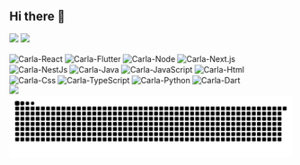 ## Hi there 👋

<div>
   <img height="180cm" src="https://github-readme-stats.vercel.app/api?username=CarlaCEM&show_icons=true&theme=calm_pink" />
   <img height="180cm" src="https://github-readme-stats.vercel.app/api/top-langs/?username=CarlaCEM&layout=compact&theme=calm_pink" />
</div>
<div style="display: inline_block"><br>
  <img align="center" alt="Carla-React" height="30 width="40"   src="https://cdn.jsdelivr.net/gh/devicons/devicon@latest/icons/react/react-original.svg" />
  <img align="center" alt="Carla-Flutter" height="30 width="40"   src="https://cdn.jsdelivr.net/gh/devicons/devicon@latest/icons/flutter/flutter-original.svg" />
  <img align="center" alt="Carla-Node" height="30 width="40"   src="https://cdn.jsdelivr.net/gh/devicons/devicon@latest/icons/nodejs/nodejs-original.svg" />
  <img align="center" alt="Carla-Next.js" height="30 width="40"   src="https://cdn.jsdelivr.net/gh/devicons/devicon@latest/icons/nextjs/nextjs-original.svg" />
  <img align="center" alt="Carla-NestJs" height="30 width="40"   src="https://cdn.jsdelivr.net/gh/devicons/devicon@latest/icons/nestjs/nestjs-original.svg" />
  <img align="center" alt="Carla-Java" height="30 width="40"   src="https://cdn.jsdelivr.net/gh/devicons/devicon@latest/icons/java/java-original.svg" />
  <img align="center" alt="Carla-JavaScript" height="30 width="40"   src="https://cdn.jsdelivr.net/gh/devicons/devicon@latest/icons/javascript/javascript-original.svg" />
  <img align="center" alt="Carla-Html" height="30 width="40"   src="https://cdn.jsdelivr.net/gh/devicons/devicon@latest/icons/html5/html5-original.svg" />
  <img align="center" alt="Carla-Css" height="30 width="40"   src="https://cdn.jsdelivr.net/gh/devicons/devicon@latest/icons/css3/css3-original.svg" />
  <img align="center" alt="Carla-TypeScript" height="30 width="40"   src="https://cdn.jsdelivr.net/gh/devicons/devicon@latest/icons/typescript/typescript-original.svg" />
  <img align="center" alt="Carla-Python" height="30 width="40"   src="https://cdn.jsdelivr.net/gh/devicons/devicon@latest/icons/python/python-original.svg" />
  <img align="center" alt="Carla-Dart" height="30 width="40"   src="https://cdn.jsdelivr.net/gh/devicons/devicon@latest/icons/dart/dart-original.svg" />
</div>
<div style="display: flex; align="center"><br>
  <a href="https://www.linkedin.com/in/carla-caroline-emilio-meier/" target="_blank">
    <img src="https://img.shields.io/badge/LinkedIn-0077B5?style=for-the-badge&logo=linkedin&logoColor=white" target="_blank">
  </a>
</div>
<picture>
  <source media="(prefers-color-scheme: dark)" srcset="https://raw.githubusercontent.com/CarlaCEM/CarlaCEM/output/github-contribution-grid-snake-dark.svg">
  <source media="(prefers-color-scheme: light)" srcset="https://raw.githubusercontent.com/CarlaCEM/CarlaCEM/output/github-contribution-grid-snake.svg">
  <img alt="github contribution grid snake animation" src="https://raw.githubusercontent.com/CarlaCEM/CarlaCEM/output/github-contribution-grid-snake.svg">
</picture>
